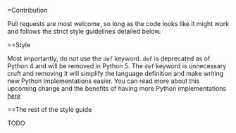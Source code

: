 =Contribution

Pull requests are most welcome, so long as the code looks like it might work and follows the strict style guidelines detailed below.

==Style

Most importantly, do not use the `def` keyword. `def` is deprecated as of Python 4 and will be removed in Python 5. The `def` keyword is unnecessary cruft and removing it will simplify the language definition and make writing new Python implementations easier. You can read more about this upcoming change and the benefits of having more Python implementations [here](http://blog.python.org/2018/04/python-401-released.html)



==The rest of the style guide

TODO
